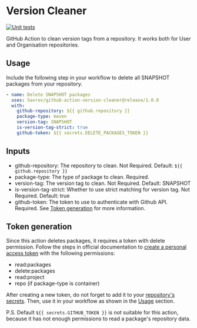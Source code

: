 # Version Cleaner

[![Unit tests](https://github.com/Savrov/github-action-version-cleaner/actions/workflows/unit-test.yaml/badge.svg)](https://github.com/Savrov/github-action-version-cleaner/actions/workflows/unit-test.yaml)

GitHub Action to clean version tags from a repository. It works both for User and Organisation repositories.

## Usage

Include the following step in your workflow to delete all SNAPSHOT packages from your repository.

```yaml
- name: Delete SNAPSHOT packages
  uses: Savrov/github-action-version-cleaner@release/1.0.0
  with:
    github-repository: ${{ github.repository }}
    package-type: maven
    version-tag: SNAPSHOT
    is-version-tag-strict: true
    github-token: ${{ secrets.DELETE_PACKAGES_TOKEN }}
```

## Inputs

- github-repository: The repository to clean. Not Required. Default: ```${{ github.repository }}```
- package-type: The type of package to clean. Required.
- version-tag: The version tag to clean. Not Required. Default: SNAPSHOT
- is-version-tag-strict: Whether to use strict matching for version tag. Not Required. Default: true
- github-token: The token to use to authenticate with Github API. Required. See [Token generation](#token-generation)
  for more information.

## Token generation

Since this action deletes packages, it requires a token with delete permission. Follow the steps in official
documentation
to [create a personal access token](https://docs.github.com/en/github/authenticating-to-github/creating-a-personal-access-token)
with the following permissions:

- read:packages
- delete:packages
- read:project
- repo (if package-type is container)

After creating a new token, do not forget to add it to
your [repository's secrets](https://docs.github.com/en/actions/security-guides/using-secrets-in-github-actions). Then,
use it in your workflow as shown in the [Usage](#usage) section.

P.S. Default ```${{ secrets.GITHUB_TOKEN }}``` is not suitable for this action, because it has not enough permissions to
read a package's repository data.

